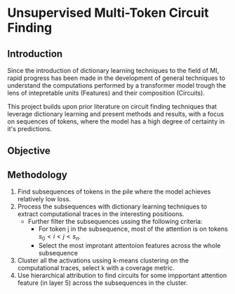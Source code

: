 # Unsupervised Multi-Token Circuit Finding



## Introduction



Since the introduction of dictionary learning techniques to the field of MI, rapid progress has been made in the development of general techniques to understand the computations performed by a transformer model trough the lens of intepretable units (Features) and their composition (Circuits).

This project builds upon prior literature on circuit finding techniques that leverage dictionary learning and present methods and results, with a focus on sequences of tokens, where the model has a high degree of certainty in it's predictions. 



## Objective





## Methodology


1) Find subsequences of tokens in the pile where the model achieves relatively low loss.
2) Process the subsequences with dictionary learning techniques to extract computational traces in the interesting positioons.
    - Further filter the subsequences ussing the following criteria:
        - For token j in the subsequence, most of the attention is on tokens $s_0< i < j<s_n$.
        - Select the most improtant attentoion features across the whole subsequence
3) Cluster all the activations ussing k-means clustering on the computational traces, select k with a coverage metric.
4) Use hierarchical attribution to find circuits for some impportant attention feature (in layer 5) across the subsequences in the cluster.




